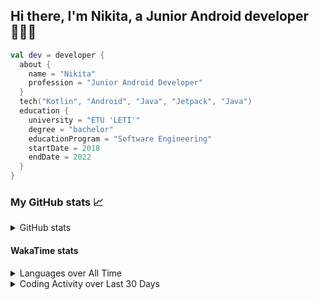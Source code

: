 ## Hi there, I'm Nikita, a Junior Android developer 👨‍💻👋

```kotlin
val dev = developer {
  about {
    name = "Nikita"
    profession = "Junior Android Developer"
  }
  tech("Kotlin", "Android", "Java", "Jetpack", "Java")
  education {
    university = "ETU 'LETI'"
    degree = "bachelor"
    educationProgram = "Software Engineering"
    startDate = 2018
    endDate = 2022
  }
}
```

### My GitHub stats 📈

<details>
  <summary>GitHub stats</summary>
  <p align="center">
    <img src="https://github-readme-stats.vercel.app/api?username=po4yka&show_icons=true&theme=dark" />
  </p>
</details>

#### WakaTime stats

<details>
  <p><summary>Languages over All Time</summary></p>
  <p align="center">
    <img src="https://wakatime.com/share/@po4yka/71ebadb2-becc-4aa6-ba48-99438bee61f1.svg" height="500" />      
  </p>
</details>

<details>
  <p><summary>Coding Activity over Last 30 Days</summary></p>
  <p align="center">
    <img src="https://wakatime.com/share/@po4yka/d6e34971-8dc3-4824-9f18-9353e27ef9dc.svg" height="500" />   
  </p>
</details>

